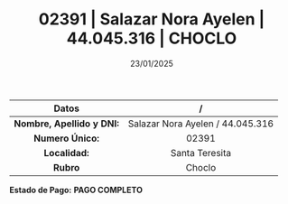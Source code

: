 ﻿---
title: 02391 | Salazar Nora Ayelen | 44.045.316 | CHOCLO
date: 23/01/2025
draft: false
tags: ['santa-teresita', 'titular', 'choclo']
---

|          **Datos**          |  /  |
|:---------------------------:|:---:|
| **Nombre, Apellido y DNI:** | Salazar Nora Ayelen / 44.045.316 |
|      **Numero Único:**      | 02391 |
|        **Localidad:**       | Santa Teresita |
|          **Rubro**          | Choclo |

**Estado de Pago:** **PAGO COMPLETO**

